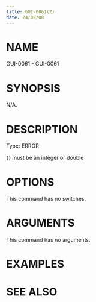 ```yaml
---
title: GUI-0061(2)
date: 24/09/08
---
```


# NAME

GUI-0061 - GUI-0061

# SYNOPSIS

N/A.

# DESCRIPTION

Type: ERROR

{} must be an integer or double

# OPTIONS

This command has no switches.

# ARGUMENTS

This command has no arguments.

# EXAMPLES

# SEE ALSO
